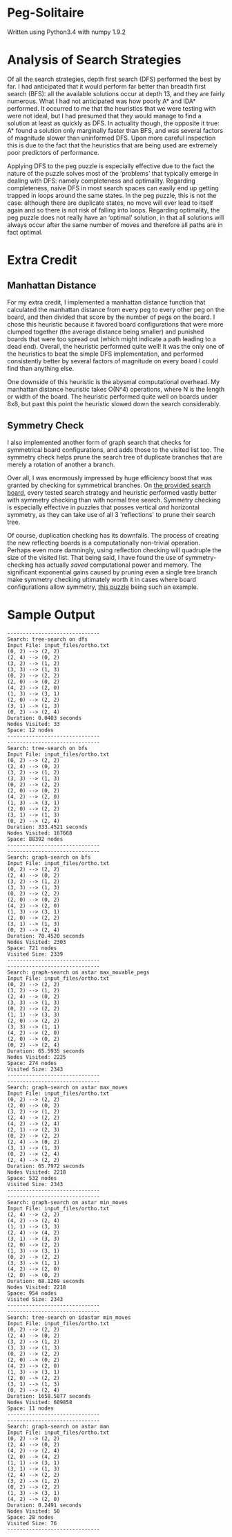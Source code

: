 # Peg-Solitaire

Written using Python3.4 with numpy 1.9.2

Analysis of Search Strategies
=============================
Of all the search strategies, depth first search (DFS) performed the best by far. I had anticipated that it would perform far better than breadth first search (BFS): all the available solutions occur at depth 13, and they are fairly numerous. What I had not anticipated was how poorly A* and IDA* performed. It occurred to me that the heuristics that we were testing with were not ideal, but I had presumed that they would manage to find a solution at least as quickly as DFS. In actuality though, the opposite it true: A* found a solution only marginally faster than BFS, and was several factors of magnitude slower than uninformed DFS. Upon more careful inspection this is due to the fact that the heuristics that are being used are extremely poor predictors of performance.

Applying DFS to the peg puzzle is especially effective due to the fact the nature of the puzzle solves most of the ‘problems’ that typically emerge in dealing with DFS: namely completeness and optimality. Regarding completeness, naive DFS in most search spaces can easily end up getting trapped in loops around the same states. In the peg puzzle, this is not the case: although there are duplicate states, no move will ever lead to itself again and so there is not risk of falling into loops. Regarding optimality, the peg puzzle does not really have an ‘optimal’ solution, in that all solutions will always occur after the same number of moves and therefore all paths are in fact optimal.

Extra Credit
============

Manhattan Distance
------------------
For my extra credit, I implemented a manhattan distance function that calculated the manhattan distance from every peg to every other peg on the board, and then divided that score by the number of pegs on the board. I chose this heuristic because it favored board configurations that were more clumped together (the average distance being smaller) and punished boards that were too spread out (which might indicate a path leading to a dead end). Overall, the heuristic performed quite well! It was the only one of the heuristics to beat the simple DFS implementation, and performed consistently better by several factors of magnitude on every board I could find than anything else.

One downside of this heuristic is the abysmal computational overhead. My manhattan distance heuristic takes O(N^4) operations, where N is the length or width of the board. The heuristic performed quite well on boards under 8x8, but past this point the heuristic slowed down the search considerably.

Symmetry Check
--------------
I also implemented another form of graph search that checks for symmetrical board configurations, and adds those to the visited list too. The symmetry check helps prune the search tree of duplicate branches that are merely a rotation of another a branch.

Over all, I was enormously impressed by huge efficiency boost that was granted by checking for symmetrical branches. On [the provided search board](/input_files/ortho.txt), every tested search strategy and heuristic performed vastly better with symmetry checking than with normal tree search. Symmetry checking is especially effective in puzzles that posses vertical *and* horizontal symmetry, as they can take use of all 3 'reflections' to prune their search tree.

Of course, duplication checking has its downfalls. The process of creating the new reflecting boards is a computationally non-trivial operation. Perhaps even more damningly, using reflection checking will quadruple the size of the visited list. That being said, I have found the use of symmetry-checking has actually *saved* computational power and memory. The significant exponential gains caused by pruning even a single tree branch make symmetry checking ultimately worth it in cases where board configurations allow symmetry, [this puzzle](/input_file/size5.txt) being such an example.


Sample Output
=============
```
------------------------------
Search: tree-search on dfs 
Input File: input_files/ortho.txt
(0, 2) --> (2, 2)
(2, 4) --> (0, 2)
(3, 2) --> (1, 2)
(3, 3) --> (1, 3)
(0, 2) --> (2, 2)
(2, 0) --> (0, 2)
(4, 2) --> (2, 0)
(1, 3) --> (3, 1)
(2, 0) --> (2, 2)
(3, 1) --> (1, 3)
(0, 2) --> (2, 4)
Duration: 0.0403 seconds
Nodes Visited: 33
Space: 12 nodes
------------------------------
------------------------------
Search: tree-search on bfs
Input File: input_files/ortho.txt
(0, 2) --> (2, 2)
(2, 4) --> (0, 2)
(3, 2) --> (1, 2)
(3, 3) --> (1, 3)
(0, 2) --> (2, 2)
(2, 0) --> (0, 2)
(4, 2) --> (2, 0)
(1, 3) --> (3, 1)
(2, 0) --> (2, 2)
(3, 1) --> (1, 3)
(0, 2) --> (2, 4)
Duration: 333.4521 seconds
Nodes Visited: 167668
Space: 88392 nodes
------------------------------
------------------------------
Search: graph-search on bfs
Input File: input_files/ortho.txt
(0, 2) --> (2, 2)
(2, 4) --> (0, 2)
(3, 2) --> (1, 2)
(3, 3) --> (1, 3)
(0, 2) --> (2, 2)
(2, 0) --> (0, 2)
(4, 2) --> (2, 0)
(1, 3) --> (3, 1)
(2, 0) --> (2, 2)
(3, 1) --> (1, 3)
(0, 2) --> (2, 4)
Duration: 78.4520 seconds
Nodes Visited: 2303
Space: 721 nodes
Visited Size: 2339
------------------------------
------------------------------
Search: graph-search on astar max_movable_pegs
Input File: input_files/ortho.txt
(0, 2) --> (2, 2)
(3, 2) --> (1, 2)
(2, 4) --> (0, 2)
(3, 3) --> (1, 3)
(0, 2) --> (2, 2)
(1, 1) --> (3, 3)
(2, 0) --> (2, 2)
(3, 3) --> (1, 1)
(4, 2) --> (2, 0)
(2, 0) --> (0, 2)
(0, 2) --> (2, 4)
Duration: 65.5935 seconds
Nodes Visited: 2225
Space: 274 nodes
Visited Size: 2343
------------------------------
------------------------------
Search: graph-search on astar max_moves
Input File: input_files/ortho.txt
(0, 2) --> (2, 2)
(2, 0) --> (0, 2)
(3, 2) --> (1, 2)
(2, 4) --> (2, 2)
(4, 2) --> (2, 4)
(2, 1) --> (2, 3)
(0, 2) --> (2, 2)
(2, 4) --> (0, 2)
(3, 1) --> (1, 3)
(0, 2) --> (2, 4)
(2, 4) --> (2, 2)
Duration: 65.7972 seconds
Nodes Visited: 2218
Space: 532 nodes
Visited Size: 2343
------------------------------
------------------------------
Search: graph-search on astar min_moves
Input File: input_files/ortho.txt
(2, 4) --> (2, 2)
(4, 2) --> (2, 4)
(1, 1) --> (3, 3)
(2, 4) --> (4, 2)
(3, 1) --> (3, 3)
(2, 0) --> (2, 2)
(1, 3) --> (3, 1)
(0, 2) --> (2, 2)
(3, 3) --> (1, 1)
(4, 2) --> (2, 0)
(2, 0) --> (0, 2)
Duration: 68.1269 seconds
Nodes Visited: 2218
Space: 954 nodes
Visited Size: 2343
------------------------------
------------------------------
Search: tree-search on idastar min_moves
Input File: input_files/ortho.txt
(0, 2) --> (2, 2)
(2, 4) --> (0, 2)
(3, 2) --> (1, 2)
(3, 3) --> (1, 3)
(0, 2) --> (2, 2)
(2, 0) --> (0, 2)
(4, 2) --> (2, 0)
(1, 3) --> (3, 1)
(2, 0) --> (2, 2)
(3, 1) --> (1, 3)
(0, 2) --> (2, 4)
Duration: 1658.5877 seconds
Nodes Visited: 609858
Space: 11 nodes
------------------------------
------------------------------
Search: graph-search on astar man
Input File: input_files/ortho.txt
(0, 2) --> (2, 2)
(2, 4) --> (0, 2)
(4, 2) --> (2, 4)
(2, 0) --> (4, 2)
(1, 1) --> (3, 1)
(3, 1) --> (1, 3)
(2, 4) --> (2, 2)
(3, 2) --> (1, 2)
(0, 2) --> (2, 2)
(1, 3) --> (3, 1)
(4, 2) --> (2, 0)
Duration: 0.2491 seconds
Nodes Visited: 50
Space: 28 nodes
Visited Size: 76
------------------------------
```